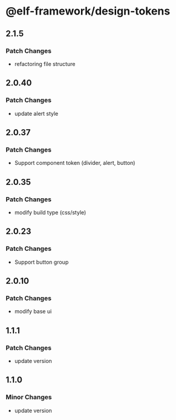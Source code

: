 # @elf-framework/design-tokens

## 2.1.5

### Patch Changes

- refactoring file structure

## 2.0.40

### Patch Changes

- update alert style

## 2.0.37

### Patch Changes

- Support component token (divider, alert, button)

## 2.0.35

### Patch Changes

- modify build type (css/style)

## 2.0.23

### Patch Changes

- Support button group

## 2.0.10

### Patch Changes

- modify base ui

## 1.1.1

### Patch Changes

- update version

## 1.1.0

### Minor Changes

- update version
